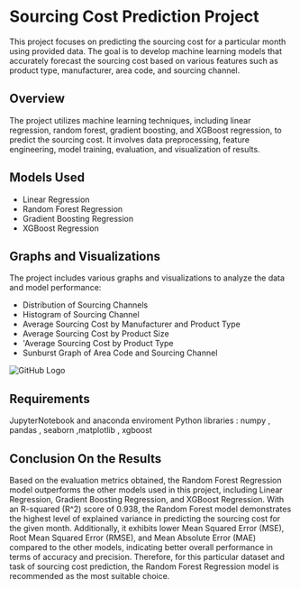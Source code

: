 # Sourcing Cost Prediction Project

This project focuses on predicting the sourcing cost for a particular month using provided data. The goal is to develop machine learning models that accurately forecast the sourcing cost based on various features such as product type, manufacturer, area code, and sourcing channel.

## Overview

The project utilizes machine learning techniques, including linear regression, random forest, gradient boosting, and XGBoost regression, to predict the sourcing cost. It involves data preprocessing, feature engineering, model training, evaluation, and visualization of results.

## Models Used

- Linear Regression
- Random Forest Regression
- Gradient Boosting Regression
- XGBoost Regression

## Graphs and Visualizations

The project includes various graphs and visualizations to analyze the data and model performance:
- Distribution of Sourcing Channels
- Histogram of Sourcing Channel
- Average Sourcing Cost by Manufacturer and Product Type
- Average Sourcing Cost by Product Size
- 'Average Sourcing Cost by Product Type
- Sunburst Graph of Area Code and Sourcing Channel

![GitHub Logo](https://github.githubassets.com/images/modules/logos_page/Octocat.png)

## Requirements 
JupyterNotebook and anaconda enviroment
Python libraries : numpy , pandas , seaborn ,matplotlib , xgboost


## Conclusion On the Results

Based on the evaluation metrics obtained, the Random Forest Regression model outperforms the other models used in this project, including Linear Regression, Gradient Boosting Regression, and XGBoost Regression. With an R-squared (R^2) score of 0.938, the Random Forest model demonstrates the highest level of explained variance in predicting the sourcing cost for the given month. Additionally, it exhibits lower Mean Squared Error (MSE), Root Mean Squared Error (RMSE), and Mean Absolute Error (MAE) compared to the other models, indicating better overall performance in terms of accuracy and precision. Therefore, for this particular dataset and task of sourcing cost prediction, the Random Forest Regression model is recommended as the most suitable choice.

